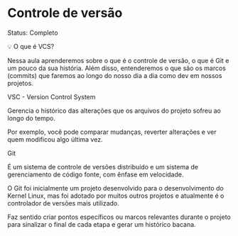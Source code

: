 # Controle de versão

Status: Completo

<aside>
💡 O que é VCS?

</aside>

Nessa aula aprenderemos sobre o que é o controle de versão, o que é Git e um pouco da sua história. Além disso, entenderemos o que são os marcos (commits) que faremos ao longo do nosso dia a dia como dev em nossos projetos.

VSC - Version Control System

Gerencia o histórico das alterações que os arquivos do projeto sofreu ao longo do tempo.

Por exemplo, você pode comparar mudanças, reverter alterações e ver quem modificou algo última vez.

Git

É um sistema de controle de versões distribuído e um sistema de gerenciamento de código fonte, com ênfase em velocidade.

O Git foi inicialmente um projeto desenvolvido para o desenvolvimento do Kernel Linux, mas foi adotado por muitos outros projetos e atualmente é o controlador de versões mais utilizado.

Faz sentido criar pontos específicos ou marcos relevantes durante o projeto para sinalizar o final de cada etapa e gerar um histórico bacana.